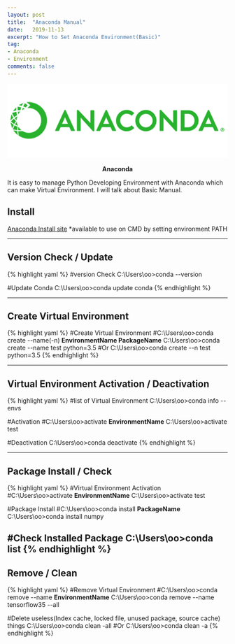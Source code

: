 ```yaml
---
layout: post
title:  "Anaconda Manual"
date:   2019-11-13
excerpt: "How to Set Anaconda Environment(Basic)"
tag:
- Anaconda
- Environment
comments: false
---
```


![Anaconda-logo](/assets/img/anaconda-logo2.png)    
    
<center><b>Anaconda</b></center>

It is easy to manage Python Developing Environment with Anaconda which can make Virtual Environment.
I will talk about Basic Manual.

## Install
[Anaconda Install site](https://www.anaconda.com/distribution/#download-section)
*available to use on CMD by setting environment PATH

---

## Version Check / Update

{% highlight yaml %}
#version Check
C:\Users\oo>conda --version

#Update Conda
C:\Users\oo>conda update conda
{% endhighlight %}

---

## Create Virtual Environment
{% highlight yaml %}
#Create Virtual Environment
#C:\Users\oo>conda create --name(-n) <b>EnvironmentName PackageName</b>
C:\Users\oo>conda create --name test python=3.5
#Or
C:\Users\oo>conda create --n test python=3.5
{% endhighlight %}

---

## Virtual Environment Activation / Deactivation
{% highlight yaml %}
#list of Virtual Environment
C:\Users\oo>conda info --envs

#Activation
#C:\Users\oo>activate <b>EnvironmentName</b>
C:\Users\oo>activate test

#Deactivation
C:\Users\oo>conda deactivate
{% endhighlight %}

---

## Package Install / Check
{% highlight yaml %}
#Virtual Environment Activation
#C:\Users\oo>activate <b>EnvironmentName</b>
C:\Users\oo>activate test

#Package Install
#C:\Users\oo>conda install <b>PackageName</b>
C:\Users\oo>conda install numpy

#Check Installed Package
C:\Users\oo>conda list
{% endhighlight %}
---
## Remove / Clean
{% highlight yaml %}
#Remove Virtual Environment
#C:\Users\oo>conda remove --name <b>EnvironmentName</b>
C:\Users\oo>conda remove --name tensorflow35 --all

#Delete useless(Index cache, locked file, unused package, source cache) things
C:\Users\oo>conda clean -all
#Or
C:\Users\oo>conda clean -a
{% endhighlight %}
